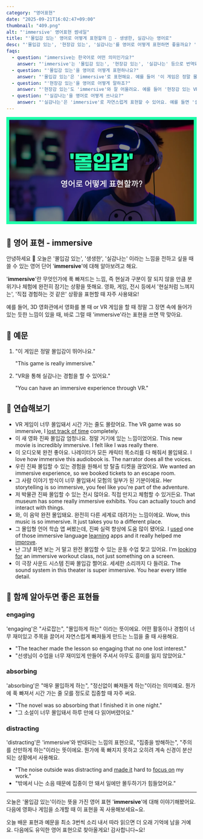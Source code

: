 ```yaml
---
category: "영어표현"
date: "2025-09-21T16:02:47+09:00"
thumbnail: "409.png"
alt: "'immersive' 영어표현 썸네일"
title: "'몰입감 있는' 영어로 어떻게 표현할까 🌊 - 생생한, 실감나는 영어로"
desc: "'몰입감 있는', '현장감 있는', '실감나는'를 영어로 어떻게 표현하면 좋을까요? '이 게임은 정말 몰입감 있어요.', '실감나는 경험이었어요.' 등을 영어로 표현하는 법을 배워봅시다. 다양한 예문을 통해서 연습하고 본인의 표현으로 만들어 보세요."
faqs: 
  - question: "immersive는 한국어로 어떤 의미인가요?"
    answer: "'immersive'는 '몰입감 있는', '현장감 있는', '실감나는' 등으로 번역돼요. 실제로 그 상황에 들어간 것처럼 느끼게 하는 뉘앙스가 있어요."
  - question: "'몰입감 있는'을 영어로 어떻게 표현하나요?"
    answer: "'몰입감 있는'은 'immersive'로 표현해요. 예를 들어 '이 게임은 정말 몰입감 있어요.'는 'This game is really immersive.'라고 해요."
  - question: "'현장감 있는'을 영어로 어떻게 말하죠?"
    answer: "'현장감 있는'도 'immersive'와 잘 어울려요. 예를 들어 '현장감 있는 VR 체험'은 'an immersive VR experience'라고 해요."
  - question: "'실감나는'을 영어로 어떻게 쓰나요?"
    answer: "'실감나는'은 'immersive'로 자연스럽게 표현할 수 있어요. 예를 들면 '실감나는 경험이었어요.'는 'It was an immersive experience.'라고 말해요."
---
```


!['immersive' 영어표현](./409.png)

## 🌟 영어 표현 - immersive

안녕하세요 👋 오늘은 '몰입감 있는', '생생한', '실감나는' 이라는 느낌을 전하고 싶을 때 쓸 수 있는 영어 단어 '**immersive**'에 대해 알아보려고 해요.

'**immersive**'란 무엇인가에 푹 빠져드는 느낌, 즉 현실과 구분이 잘 되지 않을 만큼 분위기나 체험에 완전히 잠기는 상황을 뜻해요. 영화, 게임, 전시 등에서 '현실처럼 느껴지는', '직접 경험하는 것 같은' 상황을 표현할 때 자주 사용돼요!

예를 들어, 3D 영화관에서 영화를 볼 때 or VR 게임을 할 때 정말 그 장면 속에 들어가 있는 듯한 느낌이 있을 때, 바로 그럴 때 'immersive'라는 표현을 쓰면 딱 맞아요.

## 📖 예문

1. "이 게임은 정말 몰입감이 뛰어나요."

   "This game is really immersive."

2. "VR을 통해 실감나는 경험을 할 수 있어요."

   "You can have an immersive experience through VR."



## 💬 연습해보기

<ul data-interactive-list>

  <li data-interactive-item>
    <span data-toggler>VR 게임이 너무 몰입돼서 시간 가는 줄도 몰랐어요.</span>
    <span data-answer>The VR game was so immersive, I <a href="/blog/in-english/053.lose-track-of-time/">lost track of time</a> completely.</span>
  </li>

  <li data-interactive-item>
    <span data-toggler>이 새 영화 진짜 몰입감 엄청나요. 정말 거기에 있는 느낌이었어요.</span>
    <span data-answer>This new movie is incredibly immersive. I felt like I was really there.</span>
  </li>

  <li data-interactive-item>
    <span data-toggler>이 오디오북 완전 좋아요. 나레이터가 모든 캐릭터 목소리를 다 해줘서 몰입돼요.</span>
    <span data-answer>I love how immersive this audiobook is. The narrator does all the voices.</span>
  </li>

  <li data-interactive-item>
    <span data-toggler>우린 진짜 몰입할 수 있는 경험을 원해서 방 탈출 티켓을 끊었어요.</span>
    <span data-answer>We wanted an immersive experience, so we booked tickets to an escape room.</span>
  </li>

  <li data-interactive-item>
    <span data-toggler>그 사람 이야기 방식이 너무 몰입돼서 모험의 일부가 된 기분이에요.</span>
    <span data-answer>Her storytelling is so immersive, you feel like you're part of the adventure.</span>
  </li>

  <li data-interactive-item>
    <span data-toggler>저 박물관 진짜 몰입할 수 있는 전시 많아요. 직접 만지고 체험할 수 있거든요.</span>
    <span data-answer>That museum has some really immersive exhibits. You can actually touch and interact with things.</span>
  </li>

  <li data-interactive-item>
    <span data-toggler>와, 이 음악 완전 몰입돼요. 완전히 다른 세계로 데려가는 느낌이에요.</span>
    <span data-answer>Wow, this music is so immersive. It just takes you to a different place.</span>
  </li>

  <li data-interactive-item>
    <span data-toggler>그 몰입형 언어 학습 앱 써봤는데, 진짜 실력 향상에 도움 많이 됐어요.</span>
    <span data-answer>I <a href="/blog/in-english/171.used/">used</a> one of those immersive language <a href="/blog/in-english/245.learn/">learning</a> apps and it really helped me <a href="/blog/in-english/394.improve/">improve</a>.</span>
  </li>

  <li data-interactive-item>
    <span data-toggler>난 그냥 화면 보는 거 말고 완전 몰입할 수 있는 운동 수업 찾고 있어요.</span>
    <span data-answer>I'm <a href="/blog/in-english/173.look-for/">looking for</a> an immersive workout class, not just something on a screen.</span>
  </li>

  <li data-interactive-item>
    <span data-toggler>이 극장 사운드 시스템 진짜 몰입감 쩔어요. 세세한 소리까지 다 들려요.</span>
    <span data-answer>The sound system in this theater is super immersive. You hear every little detail.</span>
  </li>

</ul>

## 🤝 함께 알아두면 좋은 표현들

### engaging

'engaging'은 "사로잡는", "몰입하게 하는" 이라는 뜻이에요. 어떤 활동이나 경험이 너무 재미있고 주목을 끌어서 자연스럽게 빠져들게 만드는 느낌을 줄 때 사용해요.

- "The teacher made the lesson so engaging that no one lost interest."
- "선생님이 수업을 너무 재미있게 만들어 주셔서 아무도 흥미를 잃지 않았어요."

### absorbing

'absorbing'은 "매우 몰입하게 하는", "정신없이 빠져들게 하는"이라는 의미예요. 뭔가에 푹 빠져서 시간 가는 줄 모를 정도로 집중할 때 자주 써요.

- "The novel was so absorbing that I finished it in one night."
- "그 소설이 너무 몰입돼서 하루 만에 다 읽어버렸어요."

### distracting

'distracting'은 'immersive'와 반대되는 느낌의 표현으로, "집중을 방해하는", "주의를 산만하게 하는"이라는 뜻이에요. 뭔가에 푹 빠지지 못하고 오히려 계속 신경이 분산되는 상황에서 사용해요.

- "The noise outside was distracting and [made it](/blog/in-english/244.make-it/) hard to [focus on](/blog/in-english/186.focus-on/) my work."
- "밖에서 나는 소음 때문에 집중이 안 돼서 일에만 몰두하기가 힘들었어요."

---

오늘은 '몰입감 있는'이라는 뜻을 가진 영어 표현 '**immersive**'에 대해 이야기해봤어요. 다음에 영화나 게임을 소개할 때 이 표현을 꼭 사용해보세요~요.

오늘 배운 표현과 예문을 최소 3번씩 소리 내서 따라 읽으면 더 오래 기억에 남을 거예요. 다음에도 유익한 영어 표현으로 찾아올게요! 감사합니다~요!

